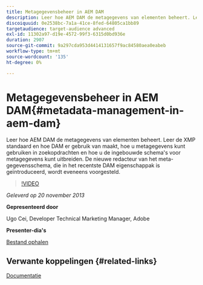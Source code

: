 ```yaml
---
title: Metagegevensbeheer in AEM DAM
description: Leer hoe AEM DAM de metagegevens van elementen beheert. Leer de XMP standaard en hoe DAM er gebruik van maakt, hoe u metagegevens kunt gebruiken in zoekopdrachten en hoe u de ingebouwde schema's voor metagegevens kunt uitbreiden. De nieuwe redacteur van het meta-gegevensschema, die in het recentste DAM eigenschappak is geïntroduceerd, wordt eveneens voorgesteld.
discoiquuid: 0e2538bc-7a1a-41ce-8fed-64805ca1bb89
targetaudience: target-audience advanced
exl-id: 11302a97-d19e-4572-99f3-6315d0bd936e
duration: 2907
source-git-commit: 9a297cda953d4414131657f9ac84580aea0eabeb
workflow-type: tm+mt
source-wordcount: '135'
ht-degree: 0%

---
```


# Metagegevensbeheer in AEM DAM{#metadata-management-in-aem-dam}

Leer hoe AEM DAM de metagegevens van elementen beheert. Leer de XMP standaard en hoe DAM er gebruik van maakt, hoe u metagegevens kunt gebruiken in zoekopdrachten en hoe u de ingebouwde schema&#39;s voor metagegevens kunt uitbreiden. De nieuwe redacteur van het meta-gegevensschema, die in het recentste DAM eigenschappak is geïntroduceerd, wordt eveneens voorgesteld.

>[!VIDEO](https://video.tv.adobe.com/v/19524/?quality=9)

*Geleverd op 20 november 2013*

**Gepresenteerd door**

Ugo Cei, Developer Technical Marketing Manager, Adobe

**Presenter-dia&#39;s**

[Bestand ophalen](assets/metadata-management-in-aem-dam.pdf)

## Verwante koppelingen {#related-links}

[Documentatie](https://docs.adobe.com/content/docs/en/cq/5-6-1/dam/metadata_for_digitalassetmanagement.html)
